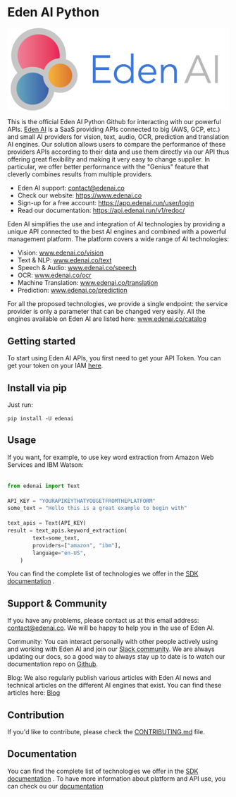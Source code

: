 # Eden AI Python

![Screenshot](https://github.com/edenai/edenai-python/blob/3829feb170f11cfd55aacd877d23c5f8d69e203f/Logo%20complet%20Eden%20AI%20-%20format%20PNG.png)


This is the official Eden AI Python Github for interacting with our powerful APIs. [Eden AI](https://www.edanai.co/) is a SaaS providing APIs connected to big (AWS, GCP, etc.) and small AI providers for vision, text, audio, OCR, prediction and translation AI engines. Our solution allows users to compare the performance of these providers APIs according to their data and use them directly via our API thus offering great flexibility and making it very easy to change supplier. In particular, we offer better performance with the "Genius" feature that cleverly combines results from multiple providers.

* Eden AI support: contact@edenai.co              
* Check our website: https://www.edenai.co
* Sign-up for a free account: https://app.edenai.run/user/login
* Read our documentation: https://api.edenai.run/v1/redoc/


Eden AI simplifies the use and integration of AI technologies by providing a unique API connected to the best AI engines and combined with a powerful management platform. The platform covers a wide range of AI technologies:
* Vision: www.edenai.co/vision
* Text & NLP: www.edenai.co/text
* Speech & Audio: www.edenai.co/speech
* OCR: www.edenai.co/ocr
* Machine Translation: www.edenai.co/translation
* Prediction: www.edenai.co/prediction

For all the proposed technologies, we provide a single endpoint: the service provider is only a parameter that can be changed very easily. All the engines available on Eden AI are listed here: www.edenai.co/catalog

## Getting started
To start using Eden AI APIs, you first need to get your API Token.  You can get your token on your IAM [here](https://app.edenai.run/admin/account).

## Install via pip 
Just run:

    pip install -U edenai

## Usage

If you want, for example, to use key word extraction from Amazon Web Services and IBM Watson:

```python 

from edenai import Text 

API_KEY = "YOURAPIKEYTHATYOUGETFROMTHEPLATFORM"
some_text = "Hello this is a great example to begin with"

text_apis = Text(API_KEY)
result = text_apis.keyword_extraction(
        text=some_text,
        providers=["amazon", "ibm"],
        language="en-US",
    )

```

You can find the complete list of technologies we offer in the [SDK documentation](https://edenai-python.readthedocs.io/) .

## Support & Community

If you have any problems, please contact us at this email address: contact@edenai.co. We will be happy to help you in the use of Eden AI.

Community:
You can interact personally with other people actively using and working with Eden AI and join our [Slack community](https://join.slack.com/t/edenai-community/shared_invite/zt-t68c2pr9-4lDKQ_qEqmLiWNptQzB_6w).
We are always updating our docs, so a good way to always stay up to date is to watch our documentation repo on [Github](https://www.github.com/edenai).

Blog:
We also regularly publish various articles with Eden AI news and technical articles on the different AI engines that exist. You can find these articles here: [Blog](https://www.edenai.co/blog)

## Contribution

If you'd like to contribute, please check the [CONTRIBUTING.md](https://github.com/edenai/edenai-python/blob/main/CONTRIBUTING.md) file.

## Documentation

You can find the complete list of technologies we offer in the [SDK documentation](https://edenai-python.readthedocs.io/) .
To have more information about platform and API use, you can check ou our [documentation](https://api.edenai.run/v1/redoc/)
